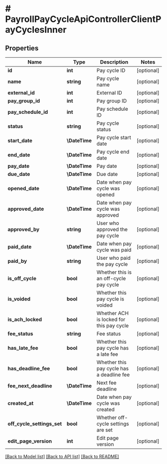 # # PayrollPayCycleApiControllerClientPayCyclesInner

## Properties

Name | Type | Description | Notes
------------ | ------------- | ------------- | -------------
**id** | **int** | Pay cycle ID | [optional]
**name** | **string** | Pay cycle name | [optional]
**external_id** | **int** | External ID | [optional]
**pay_group_id** | **int** | Pay group ID | [optional]
**pay_schedule_id** | **int** | Pay schedule ID | [optional]
**status** | **string** | Pay cycle status | [optional]
**start_date** | **\DateTime** | Pay cycle start date | [optional]
**end_date** | **\DateTime** | Pay cycle end date | [optional]
**pay_date** | **\DateTime** | Pay date | [optional]
**due_date** | **\DateTime** | Due date | [optional]
**opened_date** | **\DateTime** | Date when pay cycle was opened | [optional]
**approved_date** | **\DateTime** | Date when pay cycle was approved | [optional]
**approved_by** | **string** | User who approved the pay cycle | [optional]
**paid_date** | **\DateTime** | Date when pay cycle was paid | [optional]
**paid_by** | **string** | User who paid the pay cycle | [optional]
**is_off_cycle** | **bool** | Whether this is an off-cycle pay cycle | [optional]
**is_voided** | **bool** | Whether this pay cycle is voided | [optional]
**is_ach_locked** | **bool** | Whether ACH is locked for this pay cycle | [optional]
**fee_status** | **string** | Fee status | [optional]
**has_late_fee** | **bool** | Whether this pay cycle has a late fee | [optional]
**has_deadline_fee** | **bool** | Whether this pay cycle has a deadline fee | [optional]
**fee_next_deadline** | **\DateTime** | Next fee deadline | [optional]
**created_at** | **\DateTime** | Date when pay cycle was created | [optional]
**off_cycle_settings_set** | **bool** | Whether off-cycle settings are set | [optional]
**edit_page_version** | **int** | Edit page version | [optional]

[[Back to Model list]](../../README.md#models) [[Back to API list]](../../README.md#endpoints) [[Back to README]](../../README.md)
